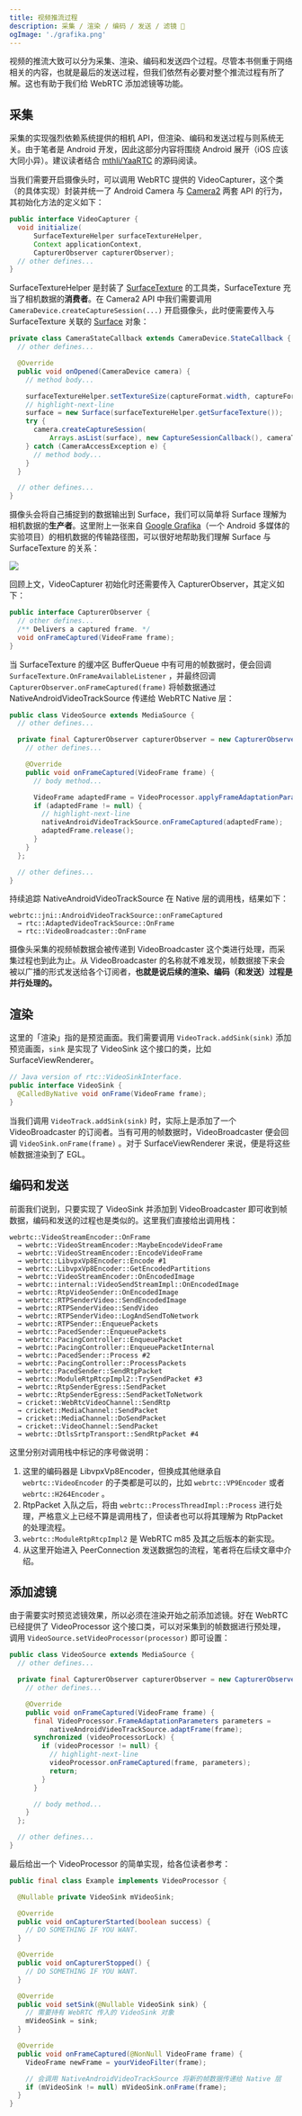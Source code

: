 ```yaml
---
title: 视频推流过程
description: 采集 / 渲染 / 编码 / 发送 / 滤镜 🎥
ogImage: './grafika.png'
---
```


视频的推流大致可以分为采集、渲染、编码和发送四个过程。尽管本书侧重于网络相关的内容，也就是最后的发送过程，但我们依然有必要对整个推流过程有所了解。这也有助于我们给 WebRTC 添加滤镜等功能。

## 采集

采集的实现强烈依赖系统提供的相机 API，但渲染、编码和发送过程与则系统无关。由于笔者是 Android 开发，因此这部分内容将围绕 Android 展开（iOS 应该大同小异）。建议读者结合 [mthli/YaaRTC](https://github.com/mthli/YaaRTC) 的源码阅读。

当我们需要开启摄像头时，可以调用 WebRTC 提供的 VideoCapturer，这个类（的具体实现）封装并统一了 Android Camera 与 [Camera2](https://developer.android.com/training/camera2) 两套 API 的行为，其初始化方法的定义如下：

```java:title=VideoCapturer.java
public interface VideoCapturer {
  void initialize(
      SurfaceTextureHelper surfaceTextureHelper,
      Context applicationContext,
      CapturerObserver capturerObserver);
  // other defines...
}
```

SurfaceTextureHelper 是封装了 [SurfaceTexture](https://source.android.com/devices/graphics/arch-st?hl=zh-cn) 的工具类，SurfaceTexture 充当了相机数据的**消费者**。在 Camera2 API 中我们需要调用 `CameraDevice.createCaptureSession(...)` 开启摄像头，此时便需要传入与 SurfaceTexture 关联的 [Surface](https://source.android.com/devices/graphics/arch-sh?hl=zh-cn) 对象：

```java:title=Camera2Session.java
private class CameraStateCallback extends CameraDevice.StateCallback {
  // other defines...

  @Override
  public void onOpened(CameraDevice camera) {
    // method body...

    surfaceTextureHelper.setTextureSize(captureFormat.width, captureFormat.height);
    // highlight-next-line
    surface = new Surface(surfaceTextureHelper.getSurfaceTexture());
    try {
      camera.createCaptureSession(
          Arrays.asList(surface), new CaptureSessionCallback(), cameraThreadHandler);
    } catch (CameraAccessException e) {
      // method body...
    }
  }

  // other defines...
}
```

摄像头会将自己捕捉到的数据输出到 Surface，我们可以简单将 Surface 理解为相机数据的**生产者**。这里附上一张来自 [Google Grafika](https://source.android.com/devices/graphics/arch-st?hl=zh-cn#continuous_capture)（一个 Android 多媒体的实验项目）的相机数据的传输路径图，可以很好地帮助我们理解 Surface 与 SurfaceTexture 的关系：

<img src="./grafika.png" class="certer-image" />

回顾上文，VideoCapturer 初始化时还需要传入 CapturerObserver，其定义如下：

```java:title=CapturerObserver.java
public interface CapturerObserver {
  // other defines...
  /** Delivers a captured frame. */
  void onFrameCaptured(VideoFrame frame);
}
```

当 SurfaceTexture 的缓冲区 BufferQueue 中有可用的帧数据时，便会回调 `SurfaceTexture.OnFrameAvailableListener` ，并最终回调 `CapturerObserver.onFrameCaptured(frame)` 将帧数据通过 NativeAndroidVideoTrackSource 传递给 WebRTC Native 层：

```java:title=VideoSource.java
public class VideoSource extends MediaSource {
  // other defines...

  private final CapturerObserver capturerObserver = new CapturerObserver() {
    // other defines...

    @Override
    public void onFrameCaptured(VideoFrame frame) {
      // body method...

      VideoFrame adaptedFrame = VideoProcessor.applyFrameAdaptationParameters(frame, parameters);
      if (adaptedFrame != null) {
        // highlight-next-line
        nativeAndroidVideoTrackSource.onFrameCaptured(adaptedFrame);
        adaptedFrame.release();
      }
    }
  };

  // other defines...
}
```

持续追踪 NativeAndroidVideoTrackSource 在 Native 层的调用栈，结果如下：

```
webrtc::jni::AndroidVideoTrackSource::onFrameCaptured
  → rtc::AdaptedVideoTrackSource::OnFrame
  → rtc::VideoBroadcaster::OnFrame
```

摄像头采集的视频帧数据会被传递到 VideoBroadcaster 这个类进行处理，而采集过程也到此为止。从 VideoBroadcaster 的名称就不难发现，帧数据接下来会被以广播的形式发送给各个订阅者，**也就是说后续的渲染、编码（和发送）过程是并行处理的。**

## 渲染

这里的「渲染」指的是预览画面。我们需要调用 `VideoTrack.addSink(sink)` 添加预览画面，`sink` 是实现了 VideoSink 这个接口的类，比如 SurfaceViewRenderer。

```java:title=VideoSink.java
// Java version of rtc::VideoSinkInterface.
public interface VideoSink {
  @CalledByNative void onFrame(VideoFrame frame);
}
```

当我们调用 `VideoTrack.addSink(sink)` 时，实际上是添加了一个 VideoBroadcaster 的订阅者。当有可用的帧数据时，VideoBroadcaster 便会回调 `VideoSink.onFrame(frame)` 。对于 SurfaceViewRenderer 来说，便是将这些帧数据渲染到了 EGL。

## 编码和发送

前面我们说到，只要实现了 VideoSink 并添加到 VideoBroadcaster 即可收到帧数据，编码和发送的过程也是类似的。这里我们直接给出调用栈：

```
webrtc::VideoStreamEncoder::OnFrame
  → webrtc::VideoStreamEncoder::MaybeEncodeVideoFrame
  → webrtc::VideoStreamEncoder::EncodeVideoFrame
  → webrtc::LibvpxVp8Encoder::Encode #1
  → webrtc::LibvpxVp8Encoder::GetEncodedPartitions
  → webrtc::VideoStreamEncoder::OnEncodedImage
  → webrtc::internal::VideoSendStreamImpl::OnEncodedImage
  → webrtc::RtpVideoSender::OnEncodedImage
  → webrtc::RTPSenderVideo::SendEncodedImage
  → webrtc::RTPSenderVideo::SendVideo
  → webrtc::RTPSenderVideo::LogAndSendToNetwork
  → webrtc::RTPSender::EnqueuePackets
  → webrtc::PacedSender::EnqueuePackets
  → webrtc::PacingController::EnqueuePacket
  → webrtc::PacingController::EnqueuePacketInternal
  → webrtc::PacedSender::Process #2
  → webrtc::PacingController::ProcessPackets
  → webrtc::PacedSender::SendRtpPacket
  → webrtc::ModuleRtpRtcpImpl2::TrySendPacket #3
  → webrtc::RtpSenderEgress::SendPacket
  → webrtc::RtpSenderEgress::SendPacketToNetwork
  → cricket::WebRtcVideoChannel::SendRtp
  → cricket::MediaChannel::SendPacket
  → cricket::MediaChannel::DoSendPacket
  → cricket::VideoChannel::SendPacket
  → webrtc::DtlsSrtpTransport::SendRtpPacket #4
```

这里分别对调用栈中标记的序号做说明：

1. 这里的编码器是 LibvpxVp8Encoder，但换成其他继承自 `webrtc::VideoEncoder` 的子类都是可以的，比如 `webrtc::VP9Encoder` 或者 `webrtc::H264Encoder` 。
2. RtpPacket 入队之后，将由 `webrtc::ProcessThreadImpl::Process` 进行处理，严格意义上已经不算是调用栈了，但读者也可以将其理解为 RtpPacket 的处理流程。
3. `webrtc::ModuleRtpRtcpImpl2` 是 WebRTC m85 及其之后版本的新实现。
4. 从这里开始进入 PeerConnection 发送数据包的流程，笔者将在后续文章中介绍。

## 添加滤镜

由于需要实时预览滤镜效果，所以必须在渲染开始之前添加滤镜。好在 WebRTC 已经提供了 VideoProcessor 这个接口类，可以对采集到的帧数据进行预处理，调用 `VideoSource.setVideoProcessor(processor)` 即可设置：

```java:title=VideoSource.java
public class VideoSource extends MediaSource {
  // other defines...

  private final CapturerObserver capturerObserver = new CapturerObserver() {
    // other defines...

    @Override
    public void onFrameCaptured(VideoFrame frame) {
      final VideoProcessor.FrameAdaptationParameters parameters =
          nativeAndroidVideoTrackSource.adaptFrame(frame);
      synchronized (videoProcessorLock) {
        if (videoProcessor != null) {
          // highlight-next-line
          videoProcessor.onFrameCaptured(frame, parameters);
          return;
        }
      }

      // body method...
    }
  };

  // other defines...
}
```

最后给出一个 VideoProcessor 的简单实现，给各位读者参考：

```java
public final class Example implements VideoProcessor {

  @Nullable private VideoSink mVideoSink;

  @Override
  public void onCapturerStarted(boolean success) {
    // DO SOMETHING IF YOU WANT.
  }

  @Override
  public void onCapturerStopped() {
    // DO SOMETHING IF YOU WANT.
  }

  @Override
  public void setSink(@Nullable VideoSink sink) {
    // 需要持有 WebRTC 传入的 VideoSink 对象
    mVideoSink = sink;
  }

  @Override
  public void onFrameCaptured(@NonNull VideoFrame frame) {
    VideoFrame newFrame = yourVideoFilter(frame);

    // 会调用 NativeAndroidVideoTrackSource 将新的帧数据传递给 Native 层
    if (mVideoSink != null) mVideoSink.onFrame(frame);
  }
}
```
